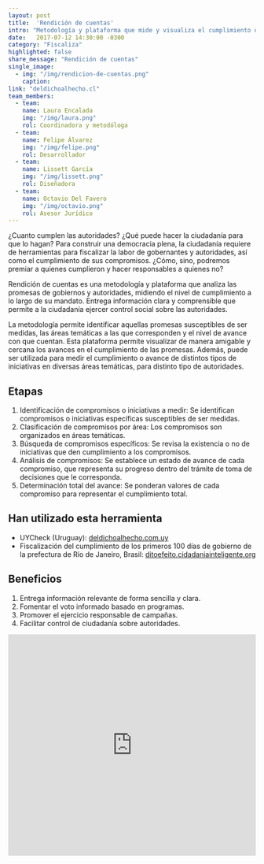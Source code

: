 ```yaml
---
layout: post
title:  'Rendición de cuentas'
intro: "Metodología y plataforma que mide y visualiza el cumplimiento de promesas de autoridades."
date:   2017-07-12 14:30:00 -0300
category: "Fiscaliza"
highlighted: false
share_message: "Rendición de cuentas"
single_image:
  - img: "/img/rendicion-de-cuentas.png"
    caption:
link: "deldichoalhecho.cl"
team_members:
  - team:
    name: Laura Encalada
    img: "/img/laura.png"
    rol: Coordinadora y metodóloga
  - team:
    name: Felipe Álvarez
    img: "/img/felipe.png"
    rol: Desarrollador
  - team:
    name: Lissett García
    img: "/img/lissett.png"
    rol: Diseñadora
  - team:
    name: Octavio Del Favero
    img: "/img/octavio.png"
    rol: Asesor Jurídico
---
```

¿Cuanto cumplen las autoridades? ¿Qué puede hacer la ciudadanía para que lo hagan? Para construir una democracia plena, la ciudadanía requiere de herramientas para fiscalizar la labor de gobernantes y autoridades, así como el cumplimiento de sus compromisos. ¿Cómo, sino, podremos premiar a quienes cumplieron y hacer responsables a quienes no?

Rendición de cuentas es una metodología y plataforma que analiza las promesas de gobiernos y autoridades, midiendo el nivel de cumplimiento a lo largo de su mandato. Entrega información clara y comprensible que permite a la ciudadanía ejercer control social sobre las autoridades.

La metodología permite identificar aquellas promesas susceptibles de ser medidas, las áreas temáticas a las que corresponden y el nivel de avance con que cuentan. Esta plataforma permite visualizar de manera amigable y cercana los avances en el cumplimiento de las promesas. Además, puede ser utilizada para medir el cumplimiento o avance de distintos tipos de iniciativas en diversas áreas temáticas, para distinto tipo de autoridades.

## Etapas
1. Identificación de compromisos o iniciativas a medir:  Se identifican compromisos o iniciativas específicas susceptibles de ser medidas.
2. Clasificación de compromisos por área: Los compromisos son organizados en áreas temáticas.
3. Búsqueda de compromisos específicos: Se revisa la existencia o no de iniciativas que den cumplimiento a los compromisos.
4. Análisis de compromisos: Se establece un estado de avance de cada compromiso, que representa su progreso dentro del trámite de toma de decisiones que le corresponda.
5. Determinación total del avance: Se ponderan valores de cada compromiso para representar el cumplimiento total.

## Han utilizado esta herramienta
- UYCheck (Uruguay): [deldichoalhecho.com.uy](http://deldichoalhecho.com.uy)
- Fiscalización del cumplimiento de los primeros 100 días de gobierno de la prefectura de Río de Janeiro, Brasil: [ditoefeito.cidadaniainteligente.org](https://ditoefeito.cidadaniainteligente.org/)

## Beneficios

1. Entrega información relevante de forma sencilla y clara.
2. Fomentar el voto informado basado en programas.
3. Promover el ejercicio responsable de campañas.
4. Facilitar control de ciudadanía sobre autoridades.

<iframe width="100%" height="450" src="https://www.youtube.com/embed/ntAyD1bU6bU?rel=0&amp;showinfo=0" frameborder="0" allow="autoplay; encrypted-media" allowfullscreen></iframe>
